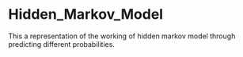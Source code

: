 # Hidden_Markov_Model
This a representation of the working of hidden markov model through predicting different probabilities.
